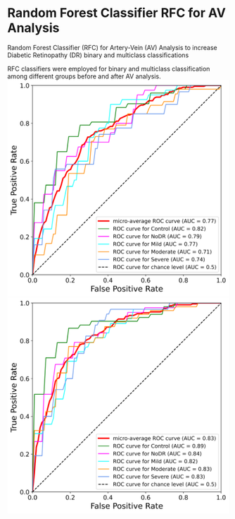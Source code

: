 # Random Forest Classifier RFC for AV Analysis

Random Forest Classifier (RFC) for Artery-Vein (AV) Analysis to increase Diabetic Retinopathy (DR) binary and multiclass classifications

RFC classifiers were employed for binary and multiclass classification among different groups before and after AV analysis. 
![AUC before AV Analysis](https://github.com/mansour2002/Random-Forest-Classifier-RFC/blob/main/Figures/RFC%20Before%20AV%20Analysis.png)
![AUC after AV Analysis](https://github.com/mansour2002/Random-Forest-Classifier-RFC/blob/main/Figures/RFC%20After%20AV%20Analysis.png)
